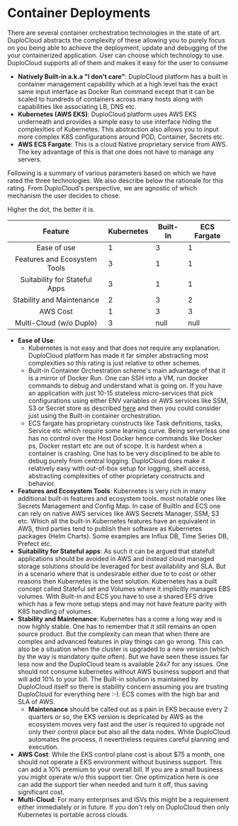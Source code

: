 # Container Deployments

There are several container orchestration technologies in the state of art. DuploCloud abstracts the complexity of these allowing you to purely focus on you being able to achieve the deployment, update and debugging of the your containerized application. User can choose which technology to use. DuploCloud supports all of them and makes it easy for the user to consume

* **Natively Built-in a.k.a "I don't care"**: DuploCloud platform has a built in container management capability which at a high level has the exact same input interface as Docker Run command except that it can be scaled to hundreds of containers across many hosts along with capabilities like associating LB, DNS etc.
* **Kubernetes (AWS EKS)**: DuploCloud platform uses AWS EKS underneath and provides a simple easy to use interface hiding the complexities of Kubernetes. This abstraction also allows you to input more complex K8S configurations around POD, Container, Secrets etc.&#x20;
* **AWS ECS Fargate**: This is a cloud Native proprietary service from AWS. The key advantage of this is that one does not have to manage any servers.

Following is a summary of various parameters based on which we have rated the three technologies. We also describe below the rationale for this rating. From DuploCloud's perspective, we are agnostic of which mechanism the user decides to chose.

Higher the dot, the better it is. &#x20;

<table><thead><tr><th align="center">Feature</th><th data-type="rating" data-max="3">Kubernetes</th><th data-type="rating" data-max="3">Built-In</th><th data-type="rating" data-max="3">ECS Fargate</th></tr></thead><tbody><tr><td align="center">Ease of use</td><td>1</td><td>3</td><td>1</td></tr><tr><td align="center">Features and Ecosystem Tools</td><td>3</td><td>1</td><td>1</td></tr><tr><td align="center">Suitability for Stateful Apps</td><td>3</td><td>1</td><td>1</td></tr><tr><td align="center">Stability and Maintenance</td><td>2</td><td>3</td><td>2</td></tr><tr><td align="center">AWS Cost</td><td>1</td><td>3</td><td>3</td></tr><tr><td align="center">Multi-Cloud (w/o Duplo)</td><td>3</td><td>null</td><td>null</td></tr></tbody></table>

* **Ease of Use**:&#x20;
  * Kubernetes is not easy and that does not require any explanation. DuploCloud platform has made it far simpler abstracting most complexities so this rating is just relative to other schemes.
  * Built-in Container Orchestration scheme's main advantage of that it is a mirror of Docker Run. One can SSH into a VM, run docker commands to debug and understand what is going on. If you have an application with just 10-15 stateless micro-services that pick configurations using either ENV variables or AWS services like SSM, S3 or Secret store as described [here](passing-config-and-secrets/) and then you could consider just using the Built-in container orchestration.
  * ECS fargate has proprietary constructs like Task definitions, tasks, Service etc which require some learning curve. Being serverless one has no control over the Host Docker hence commands like Docker ps, Docker restart etc are out of scope. It is hardest when a container is crashing. One has to be very disciplined to be able to debug purely from central logging. DuploCloud does make it relatively easy with out-of-box setup for logging, shell access, abstracting complexities of other proprietary constructs and behavior.
* **Features and Ecosystem Tools**: Kubernetes is very rich in many additional built-in features and ecosystem tools. most notable ones like Secrets Management and Config Map. In case of BuiltIn and ECS one can rely on native AWS services like AWS Secrets Manager, SSM, S3 etc. Which all the built-in Kubernetes features have an equivalent in AWS, third parties tend to publish their software as Kubernetes packages (Helm Charts). Some examples are Influx DB, Time Series DB, Prefect etc.
* **Suitability for Stateful apps**: As such it can be argued that statefull applications should be avoided in AWS and instead cloud managed storage solutions should be leveraged for best availability and SLA. But in a scenario where that is undesirable either due to to cost or other reasons then Kubernetes is the best solution.  Kubernetes has a built concept called Stateful set and Volumes where it implicitly manages EBS volumes. With Built-in and ECS you have to use a shared EFS drive which has a few more setup steps and may not have feature parity with K8S handling of volumes.
* **Stability and Maintenance**: Kubernetes has a come a long way and is now highly stable. One has to remember that it still remains an open source product. But the complexity can mean that when there are complex and advanced features in play things can go wrong. This can also be a situation when the cluster is upgraded to a new version (which by the way is mandatory quite often). But we have seen these issues far less now and the DuploCloud team is available 24x7 for any issues. One should not consume kubernetes without AWS business support and that will add 10% to your bill.  The Built-in solution is maintained by DuploCloud itself so there is stability concern assuming you are trusting DuploCloud for everything here :-). ECS comes with the high bar and SLA of AWS.
  * **Maintenance** should be called out as a pain in EKS because every 2 quarters or so, the EKS version is depricated by AWS as the ecosystem moves very fast and the user is required to upgrade not only their control place but also all the data nodes. While DuploCloud automates the process, it nevertheless requires careful planning and execution.
* **AWS Cost**: While the EKS control plane cost is about $75 a month, one should not operate a EKS environment without business support. This can add a 10% premium to your overall bill. If you are a small business you might operate w/o this support tier. One optimization here is one can add the support tier when needed and turn it off, thus saving significant cost. &#x20;
* **Multi-Cloud**: For many enterprises and ISVs this might be a requirement either immediately or in future. If you don't rely on DuploCloud then only Kubernetes is portable across clouds.         &#x20;

